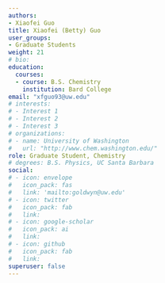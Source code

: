 ```yaml
---
authors: 
- Xiaofei Guo
title: Xiaofei (Betty) Guo
user_groups:
- Graduate Students
weight: 21
# bio: 
education:
  courses:
  - course: B.S. Chemistry
    institution: Bard College
email: "xfguo93@uw.edu"
# interests:
# - Interest 1
# - Interest 2
# - Interest 3
# organizations:
# - name: University of Washington 
#   url: "http://www.chem.washington.edu/"
role: Graduate Student, Chemistry
# degrees: B.S. Physics, UC Santa Barbara
social:
# - icon: envelope
#   icon_pack: fas
#   link: 'mailto:goldwyn@uw.edu'
# - icon: twitter
#   icon_pack: fab
#   link: 
# - icon: google-scholar
#   icon_pack: ai
#   link: 
# - icon: github
#   icon_pack: fab
#   link: 
superuser: false
---
```



